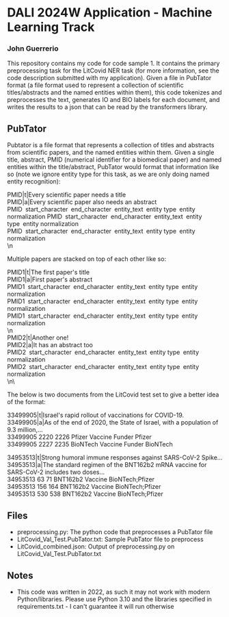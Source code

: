 # DALI 2024W Application - Machine Learning Track
### John Guerrerio

This repository contains my code for code sample 1.  It contains the primary preprocessing task
for the LitCovid NER task (for more information, see the code description submitted with my application).  Given a file
in PubTator format (a file format used to represent a collection of scientific titles/abstracts and the named entities within them), this code tokenizes and preprocesses the text, generates IO and BIO labels for each document, 
and writes the results to a json that can be read by the transformers library.

## PubTator

Pubtator is a file format that represents a collection of titles and abstracts from scientific papers, and the named entities within them.  Given a single title, abstract, PMID (numerical identifier for a biomedical paper)
and named entities within the title/abstract, PubTator would format that information like so (note we ignore entity type for this task, as we are only doing named entity recognition):

PMID|t|Every scientific paper needs a title\
PMID|a|Every scientific paper also needs an abstract\
PMID<code>&nbsp;</code>start_character<code>&nbsp;</code>end_character<code>&nbsp;</code>entity_text<code>&nbsp;</code>entity type<code>&nbsp;</code>entity normalization
PMID<code>&nbsp;</code>start_character<code>&nbsp;</code>end_character<code>&nbsp;</code>entity_text<code>&nbsp;</code>entity type<code>&nbsp;</code>entity normalization
PMID<code>&nbsp;</code>start_character<code>&nbsp;</code>end_character<code>&nbsp;</code>entity_text<code>&nbsp;</code>entity type<code>&nbsp;</code>entity normalization\
\n

Multiple papers are stacked on top of each other like so:

PMID1|t|The first paper's title\
PMID1|a|First paper's abstract\
PMID1<code>&nbsp;</code>start_character<code>&nbsp;</code>end_character<code>&nbsp;</code>entity_text<code>&nbsp;</code>entity type<code>&nbsp;</code>entity normalization\
PMID1<code>&nbsp;</code>start_character<code>&nbsp;</code>end_character<code>&nbsp;</code>entity_text<code>&nbsp;</code>entity type<code>&nbsp;</code>entity normalization\
PMID1<code>&nbsp;</code>start_character<code>&nbsp;</code>end_character<code>&nbsp;</code>entity_text<code>&nbsp;</code>entity type<code>&nbsp;</code>entity normalization\
\n\
PMID2|t|Another one!\
PMID2|a|It has an abstract too\
PMID2<code>&nbsp;</code>start_character<code>&nbsp;</code>end_character<code>&nbsp;</code>entity_text<code>&nbsp;</code>entity type<code>&nbsp;</code>entity normalization\
PMID2<code>&nbsp;</code>start_character<code>&nbsp;</code>end_character<code>&nbsp;</code>entity_text<code>&nbsp;</code>entity type<code>&nbsp;</code>entity normalization\
\n\

The below is two documents from the LitCovid test set to give a better idea of the format:

33499905|t|Israel's rapid rollout of vaccinations for COVID-19.\
33499905|a|As of the end of 2020, the State of Israel, with a population of 9.3 million,...\
33499905	2220	2226	Pfizer	Vaccine Funder	Pfizer\
33499905	2227	2235	BioNTech	Vaccine Funder	BioNTech

34953513|t|Strong humoral immune responses against SARS-CoV-2 Spike...\
34953513|a|The standard regimen of the BNT162b2 mRNA vaccine for SARS-CoV-2 includes two doses...\
34953513	63	71	BNT162b2	Vaccine	BioNTech;Pfizer\
34953513	156	164	BNT162b2	Vaccine	BioNTech;Pfizer\
34953513	530	538	BNT162b2	Vaccine	BioNTech;Pfizer

## Files
- preprocessing.py: The python code that preprocesses a PubTator file
- LitCovid_Val_Test.PubTator.txt: Sample PubTator file to preprocess
- LitCovid_combined.json: Output of preprocessing.py on LitCovid_Val_Test.PubTator.txt

## Notes 
- This code was written in 2022, as such it may not work with modern Python/libraries.  Please use Python 3.10 and the libraries specified in requirements.txt - I can't guarantee it will run otherwise